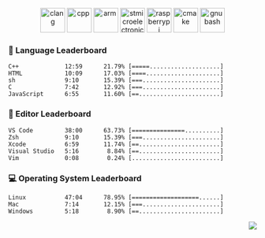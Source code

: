 <p align="center">
  <img height="50" src="https://cdn.simpleicons.org/c/81c8be" title="clang" alt="clang">
  <img height="50" src="https://cdn.simpleicons.org/c++/81c8be" title="cpp" alt="cpp">
  <img height="50" src="https://cdn.simpleicons.org/arm/81c8be" title="arm" alt="arm">
  <img height="50" src="https://cdn.simpleicons.org/stmicroelectronics/81c8be" title="stmicroelectronics" alt="stmicroelectronics">
  <img height="50" src="https://cdn.simpleicons.org/raspberrypi/81c8be" title="raspberrypi" alt="raspberrypi">
  <img height="50" src="https://cdn.simpleicons.org/cmake/81c8be" title="cmake" alt="cmake">
  <img height="50" src="https://cdn.simpleicons.org/gnubash/81c8be" title="gnubash" alt="gnubash">
</p>

<!--START_SECTION:wakatime_gen-->
### :hammer: Language Leaderboard
```
C++             12:59      21.79% [=====....................]
HTML            10:09      17.03% [====.....................]
sh              9:10       15.39% [===......................]
C               7:42       12.92% [===......................]
JavaScript      6:55       11.60% [==.......................]
```
### :floppy_disk: Editor Leaderboard
```
VS Code         38:00      63.73% [===============..........]
Zsh             9:10       15.39% [===......................]
Xcode           6:59       11.74% [==.......................]
Visual Studio   5:16        8.84% [==.......................]
Vim             0:08        0.24% [.........................]
```
### :computer: Operating System Leaderboard
```
Linux           47:04      78.95% [===================......]
Mac             7:14       12.15% [===......................]
Windows         5:18        8.90% [==.......................]
```

<!--END_SECTION:wakatime_gen-->

<div align="right">

[![](https://komarev.com/ghpvc/?username=luswdev&color=283044&style=for-the-badge&label=visiters)](https://github.com/luswdev)

</div>
